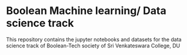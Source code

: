 # Boolean Machine learning/ Data science track 
This repository contains the jupyter notebooks and datasets for the data science track of Boolean-Tech society of Sri Venkateswara College, DU
